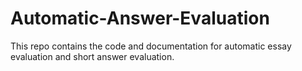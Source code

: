 # Automatic-Answer-Evaluation
This repo contains the code and documentation for automatic essay evaluation and short answer evaluation.
